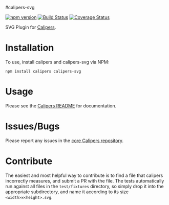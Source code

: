 #calipers-svg

[![npm version](https://badge.fury.io/js/calipers-svg.svg)](http://badge.fury.io/js/calipers-svg) [![Build Status](https://travis-ci.org/calipersjs/calipers-svg.svg)](https://travis-ci.org/calipersjs/calipers-svg) [![Coverage Status](https://coveralls.io/repos/calipersjs/calipers-svg/badge.svg)](https://coveralls.io/r/calipersjs/calipers-svg)

SVG Plugin for [Calipers](https://github.com/calipersjs/calipers).

# Installation

To use, install calipers and calipers-svg via NPM:

```
npm install calipers calipers-svg
```

# Usage

Please see the [Calipers README](https://github.com/calipersjs/calipers) for documentation.

# Issues/Bugs

Please report any issues in the [core Calipers repository](https://github.com/calipersjs/calipers/issues).

# Contribute

The easiest and most helpful way to contribute is to find a file that calipers incorrectly measures, and submit a PR with the file. The tests automatically run against all files in the `test/fixtures` directory, so simply drop it into the appropriate subdirectory, and name it according to its size `<width>x<height>.svg`.
